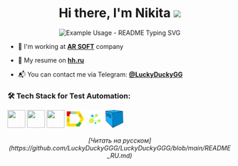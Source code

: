 <h1 align="center">Hi there, I'm Nikita <img src="https://github.com/blackcater/blackcater/raw/main/images/Hi.gif" height="32"/></h1>
<p align="center">
  <img src="https://readme-typing-svg.demolab.com/?lines=Automation+QA+engineer+(Python)&font=Fira%20Code&center=true&width=380&height=50&duration=4000&pause=1000" alt="Example Usage - README Typing SVG">
</p>

- 🚀  I'm working at [**AR SOFT**](https://vr-arsoft.com) company  

- 📄 My resume on [**hh.ru**](https://samara.hh.ru/resume/b29ffb58ff09414fdf0039ed1f4d5135586873)  

- 📬 You can contact me via Telegram: [**@LuckyDuckyGG**](https://t.me/luckyduckygg)  

### 🛠️ Tech Stack for Test Automation:  

<p align="left">
<img align="center" src="https://cdn.jsdelivr.net/gh/devicons/devicon@latest/icons/python/python-original-wordmark.svg" width="40px" height="40px"/>
<img align="center" src="https://cdn.jsdelivr.net/gh/devicons/devicon@latest/icons/pytest/pytest-original-wordmark.svg" width="40px" height="40px"/>
<img align="center" src="https://cdn.jsdelivr.net/gh/devicons/devicon@latest/icons/jenkins/jenkins-original.svg" width="40px" height="40px"/>
<img align="center" src="https://github.com/LuckyDuckyGGG/LuckyDuckyGGG/blob/main/resources/logo/allure_report.png?raw=true" width="40px" height="40px"/>
<img align="center" src="https://github.com/LuckyDuckyGGG/LuckyDuckyGGG/blob/main/resources/logo/selene.png?raw=true" width="40px" height="40px"/>
<img align="center" src="https://github.com/LuckyDuckyGGG/LuckyDuckyGGG/blob/main/resources/logo/selenoid.png?raw=true" width="40px" height="40px"/>
</p>

<h6 align="center">[Читать на русском](https://github.com/LuckyDuckyGGG/LuckyDuckyGGG/blob/main/README_RU.md)</h6>

